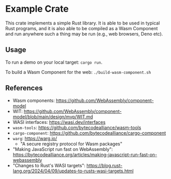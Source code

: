 # Example Crate

This crate implements a simple Rust library. It is able to be used in typical Rust programs, and it is also able to be compiled as a Wasm Component and run anywhere such a thing may be run (e.g., web browsers, Deno etc).

## Usage

To run a demo on your local target: `cargo run`.

To build a Wasm Component for the web: `./build-wasm-component.sh`

## References

- Wasm components: https://github.com/WebAssembly/component-model
- WIT: https://github.com/WebAssembly/component-model/blob/main/design/mvp/WIT.md
- WASI interfaces: https://wasi.dev/interfaces
- `wasm-tools`: https://github.com/bytecodealliance/wasm-tools
- `cargo-component`: https://github.com/bytecodealliance/cargo-component
- `warg`: https://warg.io/
  - "A secure registry protocol for Wasm packages"
- "Making JavaScript run fast on WebAssembly": https://bytecodealliance.org/articles/making-javascript-run-fast-on-webassembly
- "Changes to Rust's WASI targets": https://blog.rust-lang.org/2024/04/09/updates-to-rusts-wasi-targets.html